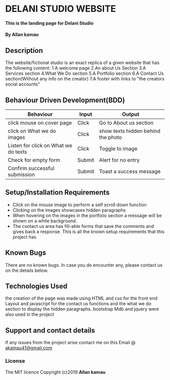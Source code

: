# DELANI STUDIO WEBSITE
#### This is the landing page for Delani Studio
#### By **Allan kamau**
## Description
The website/fictional studio is an exact replica of a given website that has the following content:
1.A welcome page
2.An about Us Section
3.A Services section
4.What We Do section
5.A Portfolio section
6.A Contact Us section(Without any info on the creator)
7.A footer with links to "the creators social accounts"
## Behaviour Driven Development(BDD)
Behaviour | Input | Output
------------ | ------------- | -------------
|click mouse on cover page | Click | Go to About us section|
|click on What we do images | Click | show texts hidden behind the photo|
|Listen for click on What we do texts | Click | Toggle to image|
|Check for empty form | Submit | Alert for no entry|
|Confirm successful submission | Submit | Toast a success message|

## Setup/Installation Requirements
* Click on the mouse image to perform a self scroll down function
* Clicking on the images showcases hidden paragraphs
* When hovering on the images in the portfolio section a message will be shown on a white background.
* The contact us area has fill-able forms that save the comments and gives back a response.
This is all the known setup requirements that this project has.
## Known Bugs
There are no known bugs. In case you do encounter any, please contact us on the details below.
## Technologies Used
the creation of the page was made using HTML and css for the front end Layout and javascript for the contact us functions and the what we do section to display the hidden paragraphs. bootstrap Mdb and jquery were also used in the project
## Support and contact details
If any issues from the project arise contact me on this Email @ akamau41@gmail.com
### License
The MIT licence Copyright (c)2019 **Allan kamau**

